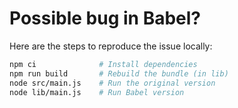 # Possible bug in Babel?

Here are the steps to reproduce the issue locally:

```sh
npm ci              # Install dependencies
npm run build       # Rebuild the bundle (in lib)
node src/main.js    # Run the original version
node lib/main.js    # Run Babel version
```
